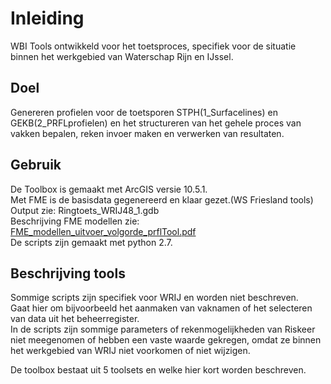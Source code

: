 # Inleiding
WBI Tools ontwikkeld voor het toetsproces, specifiek voor de situatie binnen het werkgebied van Waterschap Rijn en IJssel. 

## Doel
Genereren profielen voor de toetsporen STPH(1_Surfacelines) en GEKB(2_PRFLprofielen) en het structureren van het gehele proces van vakken bepalen, reken invoer maken en verwerken van resultaten.

## Gebruik
De Toolbox is gemaakt met ArcGIS versie 10.5.1. <br>
Met FME is de basisdata gegenereerd en klaar gezet.(WS Friesland tools) Output zie: Ringtoets_WRIJ48_1.gdb<br>
Beschrijving FME modellen zie: [FME_modellen_uitvoer_volgorde_prflTool.pdf](https://github.com/kkpdata/Datatools/blob/master/Scripts-rijnenijssel-edwin/documentatie/FME_modellen_uitvoer_volgorde_prflTool.pdf)<br>
De scripts zijn gemaakt met python 2.7.

## Beschrijving tools
Sommige scripts zijn specifiek voor WRIJ en worden niet beschreven.<br>
Gaat hier om bijvoorbeeld het aanmaken van vaknamen of het selecteren van data uit het beheerregister.<br>
In de scripts zijn sommige parameters of rekenmogelijkheden van Riskeer niet meegenomen of hebben een vaste waarde gekregen, omdat ze binnen het werkgebied van WRIJ niet voorkomen of niet wijzigen.

De toolbox bestaat uit 5 toolsets en welke hier kort worden beschreven.
